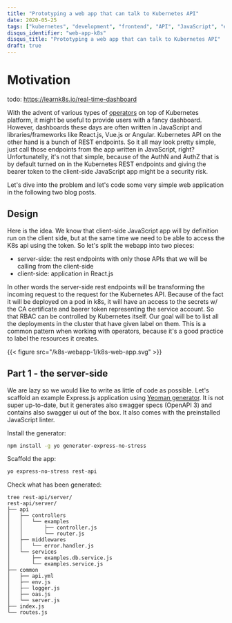 ```yaml
---
title: "Prototyping a web app that can talk to Kubernetes API"
date: 2020-05-25
tags: ["kubernetes", "development", "frontend", "API", "JavaScript", "express.js"]
disqus_identifier: "web-app-k8s"
disqus_title: "Prototyping a web app that can talk to Kubernetes API"
draft: true
---
```


# Motivation
todo: https://learnk8s.io/real-time-dashboard

With the advent of various types of [operators](https://coreos.com/operators/) on top of Kubernetes platform, it might be useful to provide users with a fancy dashboard. However, dashboards these days are often written in JavaScript and libraries/frameworks like React.js, Vue.js or Angular. Kubernetes API on the other hand is a bunch of REST endpoints. So it all may look pretty simple, just call those endpoints from the app written in JavaScript, right? Unfortunatelly, it's not that simple, because of the AuthN and AuthZ that is by default turned on in the Kubernetes REST endpoints and giving the bearer token to the client-side JavaScript app might be a security risk.

Let's dive into the problem and let's code some very simple web application in the following two blog posts.

## Design
Here is the idea. We know that client-side JavaScript app will by definition run on the client side, but at the same time we need to be able to access the K8s api using the token. 
So let's split the webapp into two pieces:
 - server-side: the rest endpoints with only those APIs that we will be calling from the client-side
 - client-side: application in React.js

In other words the server-side rest endpoints will be transforming the incoming request to the request for the Kubernetes API. Because of the fact it will be deployed on a pod in k8s, it will have an access to the secrets w/ the CA certificate and baerer token representing the service account. So that RBAC can be controlled by Kubernetes itself. Our goal will be to list all the deployments in the cluster that have given label on them. This is a common pattern when working with operators, because it's a good practice to label the resources it creates.

{{< figure src="/k8s-webapp-1/k8s-web-app.svg" >}}

## Part 1 - the server-side

We are lazy so we would like to write as little of code as possible. Let's scaffold an example Express.js application using [Yeoman generator](https://github.com/cdimascio/generator-express-no-stress). It is not super up-to-date, but it generates also swagger specs (OpenAPI 3) and contains also swagger ui out of the box. It also comes with the preinstalled JavaScript linter.

Install the generator:
```bash
npm install -g yo generator-express-no-stress
```

Scaffold the app:
```bash
yo express-no-stress rest-api
```

Check what has been generated:
```
tree rest-api/server/
rest-api/server/
├── api
│   ├── controllers
│   │   └── examples
│   │       ├── controller.js
│   │       └── router.js
│   ├── middlewares
│   │   └── error.handler.js
│   └── services
│       ├── examples.db.service.js
│       └── examples.service.js
├── common
│   ├── api.yml
│   ├── env.js
│   ├── logger.js
│   ├── oas.js
│   └── server.js
├── index.js
└── routes.js
```
